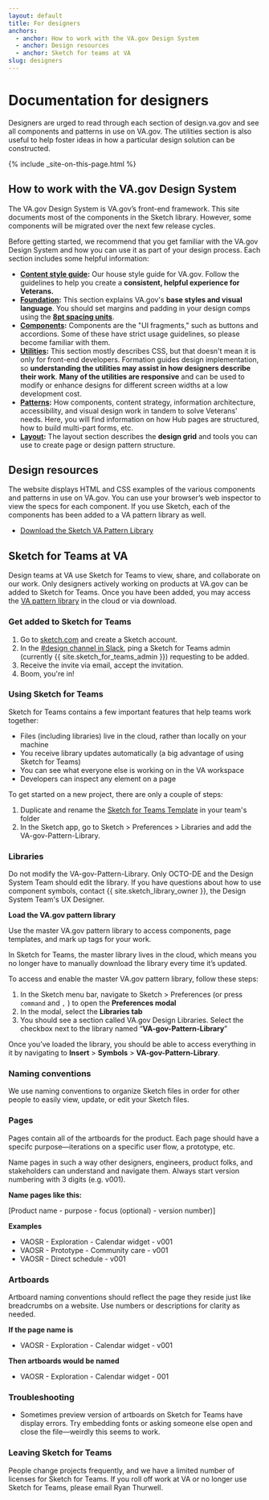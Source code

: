 ```yaml
---
layout: default
title: For designers
anchors:
  - anchor: How to work with the VA.gov Design System
  - anchor: Design resources
  - anchor: Sketch for teams at VA
slug: designers
---
```


# Documentation for designers

<div class="va-introtext">
  Designers are urged to read through each section of design.va.gov and see all components and patterns in use on VA.gov. The utilities section is also useful to help foster ideas in how a particular design solution can be constructed.
</div>

{% include _site-on-this-page.html %}

## How to work with the VA.gov Design System

The VA.gov Design System is VA.gov’s front-end framework. This site documents most of the components in the Sketch library. However, some components will be migrated over the next few release cycles.

Before getting started, we recommend that you get familiar with the VA.gov Design System and how you can use it as part of your design process. Each section includes some helpful information:

- **[Content style guide](../content-style-guide):** Our house style guide for VA.gov. Follow the guidelines to help you create a **consistent, helpful experience for Veterans.**
- **[Foundation](../foundation):** This section explains VA.gov's **base styles and visual language**. You should set margins and padding in your design comps using the **[8pt spacing units](../design/spacing-units)**.
- **[Components](../components):** Components are the "UI fragments," such as buttons and accordions. Some of these have strict usage guidelines, so please become familiar with them.
- **[Utilities](../foundation/utilities):** This section mostly describes CSS, but that doesn't mean it is only for front-end developers. Formation guides design implementation, so **understanding the utilities may assist in how designers describe their work**. **Many of the utilities are responsive** and can be used to modify or enhance designs for different screen widths at a low development cost.
- **[Patterns](../patterns):**  How components, content strategy, information architecture, accessibility, and visual design work in tandem to solve Veterans' needs. Here, you will find information on how Hub pages are structured, how to build multi-part forms, etc.
- **[Layout](../foundation/layout):** The layout section describes the **design grid** and tools you can use to create page or design pattern structure.

## Design resources

The website displays HTML and CSS examples of the various components and patterns in use on VA.gov. You can use your browser’s web inspector to view the specs for each component. If you use Sketch, each of the components has been added to a VA pattern library as well.

<ul class="usa-unstyled-list">
  <li><a href="{{ site.baseurl }}/downloads/VA-gov-Pattern-Library_120721.sketch"><span class="fa fa-download vads-u-display--inline-block vads-u-margin-right--1"></span>Download the Sketch VA Pattern Library</a></li>
</ul>

## Sketch for Teams at VA

Design teams at VA use Sketch for Teams to view, share, and collaborate on our work. Only designers actively working on products at VA.gov can be added to Sketch for Teams. Once you have been added, you may access the [VA pattern library](https://www.sketch.com/s/610156b6-f281-4497-81f3-64454fc72156) in the cloud or via download.

### Get added to Sketch for Teams

1. Go to [sketch.com](https://www.sketch.com/signup) and create a Sketch account. 
2. In the [#design channel in Slack](https://dsva.slack.com/archives/C0NGDDXME), ping a Sketch for Teams admin (currently {{ site.sketch_for_teams_admin }}) requesting to be added.
3. Receive the invite via email, accept the invitation.
4. Boom, you're in! 

### Using Sketch for Teams

Sketch for Teams contains a few important features that help teams work together:

- Files (including libraries) live in the cloud, rather than locally on your machine
- You receive library updates automatically (a big advantage of using Sketch for Teams)
- You can see what everyone else is working on in the VA workspace
- Developers can inspect any element on a page

To get started on a new project, there are only a couple of steps:

1. Duplicate and rename the [Sketch for Teams Template](https://www.sketch.com/s/2f665c26-160d-474e-b5cc-bb94e73bb91a) in your team's folder
2. In the Sketch app, go to Sketch > Preferences > Libraries and add the VA-gov-Pattern-Library.

### Libraries

Do not modify the VA-gov-Pattern-Library. Only OCTO-DE and the Design System Team should edit the library. If you have questions about how to use component symbols, contact {{ site.sketch_library_owner }}, the Design System Team's UX Designer.

**Load the VA.gov pattern library**

Use the master VA.gov pattern library to access components, page templates, and mark up tags for your work.

In Sketch for Teams, the master library lives in the cloud, which means you no longer have to manually download the library every time it’s updated.

To access and enable the master VA.gov pattern library, follow these steps:

1. In the Sketch menu bar, navigate to Sketch > Preferences (or press `command` and `,` ) to open the **Preferences modal**
2. In the modal, select the **Libraries tab**
3. You should see a section called VA.gov Design Libraries. Select the checkbox next to the library named “**VA-gov-Pattern-Library**”

Once you’ve loaded the library, you should be able to access everything in it by navigating to **Insert** > **Symbols** > **VA-gov-Pattern-Library**.

### Naming conventions

We use naming conventions to organize Sketch files in order for other people to easily view, update, or edit your Sketch files.

### Pages

Pages contain all of the artboards for the product. Each page should have a specifc purpose—iterations on a specific user flow, a prototype, etc.

Name pages in such a way other designers, engineers, product folks, and stakeholders can understand and navigate them. Always start version numbering with 3 digits (e.g. v001).

**Name pages like this:**

[Product name - purpose - focus (optional) - version number)]

**Examples**

- VAOSR - Exploration - Calendar widget - v001
- VAOSR - Prototype - Community care - v001
- VAOSR - Direct schedule - v001

### Artboards

Artboard naming conventions should reflect the page they reside just like breadcrumbs on a website. Use numbers or descriptions for clarity as needed. 

**If the page name is**

- VAOSR - Exploration - Calendar widget - v001

**Then artboards would be named**

- VAOSR - Exploration - Calendar widget - 001


### Troubleshooting

- Sometimes preview version of artboards on Sketch for Teams have display errors. Try embedding fonts or asking someone else open and close the file—weirdly this seems to work.


### Leaving Sketch for Teams

People change projects frequently, and we have a limited number of licenses for Sketch for Teams. If you roll off work at VA or no longer use Sketch for Teams, please email Ryan Thurwell.

